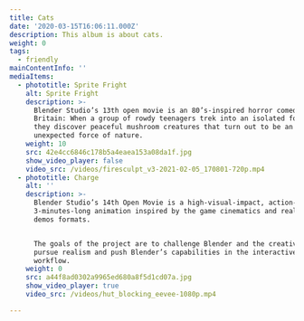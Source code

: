 ```yaml
---
title: Cats
date: '2020-03-15T16:06:11.000Z'
description: This album is about cats.
weight: 0
tags:
  - friendly
mainContentInfo: ''
mediaItems:
  - phototitle: Sprite Fright
    alt: Sprite Fright
    description: >-
      Blender Studio’s 13th open movie is an 80’s-inspired horror comedy, set in
      Britain: When a group of rowdy teenagers trek into an isolated forest,
      they discover peaceful mushroom creatures that turn out to be an
      unexpected force of nature.
    weight: 10
    src: 42e4cc6846c178b5a4eaea153a08da1f.jpg
    show_video_player: false
    video_src: /videos/firesculpt_v3-2021-02-05_170801-720p.mp4
  - phototitle: Charge
    alt: ''
    description: >-
      Blender Studio’s 14th Open Movie is a high-visual-impact, action-packed
      3-minutes-long animation inspired by the game cinematics and realtime
      demos formats.


      The goals of the project are to challenge Blender and the creative team to
      pursue realism and push Blender’s capabilities in the interactive PBR
      workflow. 
    weight: 0
    src: a44f8ad0302a9965ed680a8f5d1cd07a.jpg
    show_video_player: true
    video_src: /videos/hut_blocking_eevee-1080p.mp4

---
```






















